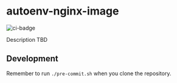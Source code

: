 # autoenv-nginx-image
![ci-badge](https://github.com/outcome-co/autoenv-nginx-image/workflows/Check/badge.svg)

Description TBD

## Development

Remember to run `./pre-commit.sh` when you clone the repository.
